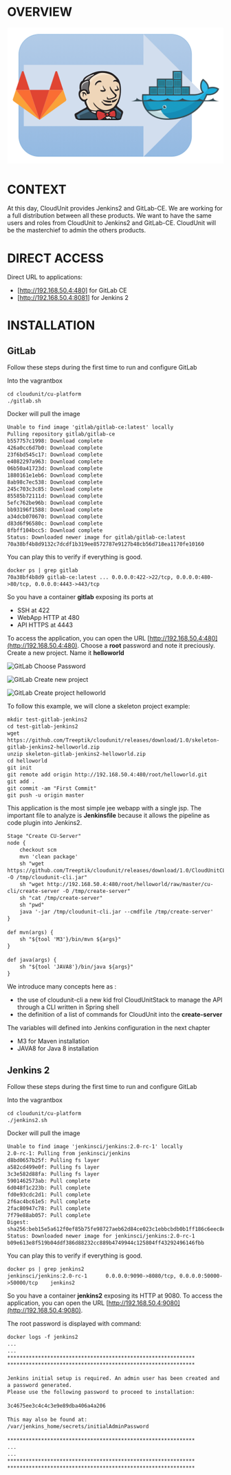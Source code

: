 # OVERVIEW

![Jenkins2 Logo](img/plateforme-trio.png "Devops Plateforme")

# CONTEXT

At this day, CloudUnit provides Jenkins2 and GitLab-CE. 
We are working for a full distribution between all these products.
We want to have the same users and roles from CloudUnit to Jenkins2 and GitLab-CE.
CloudUnit will be the masterchief to admin the others products.

# DIRECT ACCESS

Direct URL to applications:
* [http://192.168.50.4:480] for GitLab CE
* [http://192.168.50.4:8081] for Jenkins 2

# INSTALLATION

## GitLab

Follow these steps during the first time to run and configure GitLab

Into the vagrantbox 
```
cd cloudunit/cu-platform
./gitlab.sh
````

Docker will pull the image 

````
Unable to find image 'gitlab/gitlab-ce:latest' locally
Pulling repository gitlab/gitlab-ce
b557757c1998: Download complete
426a0cc6d7b0: Download complete
23f6bd545c17: Download complete
e4082297a963: Download complete
06b50a41723d: Download complete
1880161e1eb6: Download complete
8ab98c7ec538: Download complete
245c703c3c85: Download complete
85585b72111d: Download complete
5efc762be96b: Download complete
bb93196f1588: Download complete
a34dcb070670: Download complete
d83d6f96580c: Download complete
8fbff104bcc5: Download complete
Status: Downloaded newer image for gitlab/gitlab-ce:latest
70a38bf4b8d9132c7dcdf1b319ee8572787e9127b48cb56d718ea1170fe10160
````

You can play this to verify if everything is good.

```
docker ps | grep gitlab
70a38bf4b8d9 gitlab-ce:latest ... 0.0.0.0:422->22/tcp, 0.0.0.0:480->80/tcp, 0.0.0.0:4443->443/tcp 
```

So you have a container **gitlab** exposing its ports at 
* SSH at 422
* WebApp HTTP at 480
* API HTTPS at 4443

To access the application, you can open the URL [http://192.168.50.4:480](http://192.168.50.4:480).
Choose a **root** password and note it preciously.
Create a new project.
Name it **helloworld**


![GitLab Choose Password](img/gitlab-choose-password.png "Choose Password")    

![GitLab Create new project](img/gitlab-create-new-project.png "Create new project")    

![GitLab Create project helloworld](img/gitlab-create-project-helloworld.png "Create project helloworld")    

To follow this example, we will clone a skeleton project example:

```
mkdir test-gitlab-jenkins2
cd test-gitlab-jenkins2
wget https://github.com/Treeptik/cloudunit/releases/download/1.0/skeleton-gitlab-jenkins2-helloworld.zip
unzip skeleton-gitlab-jenkins2-helloworld.zip
cd helloworld
git init
git remote add origin http://192.168.50.4:480/root/helloworld.git
git add .
git commit -am "First Commit"
git push -u origin master
```

This application is the most simple jee webapp with a single jsp.
The important file to analyze is **Jenkinsfile** because it allows the pipeline as code plugin into Jenkins2.

```
Stage "Create CU-Server"
node {
    checkout scm
    mvn 'clean package'
    sh "wget https://github.com/Treeptik/cloudunit/releases/download/1.0/CloudUnitCLI.jar -O /tmp/cloudunit-cli.jar"
    sh "wget http://192.168.50.4:480/root/helloworld/raw/master/cu-cli/create-server -O /tmp/create-server"
    sh "cat /tmp/create-server"
    sh "pwd"
    java '-jar /tmp/cloudunit-cli.jar --cmdfile /tmp/create-server'
}

def mvn(args) {
    sh "${tool 'M3'}/bin/mvn ${args}"
}

def java(args) {
    sh "${tool 'JAVA8'}/bin/java ${args}"
}
```
We introduce many concepts here as :
* the use of cloudunit-cli a new kid frol CloudUnitStack to manage the API through a CLI written in Spring shell
* the definition of a list of commands for CloudUnit into the **create-server**

The variables will defined into Jenkins configuration in the next chapter
* M3 for Maven installation
* JAVA8 for Java 8 installation

## Jenkins 2

Follow these steps during the first time to run and configure GitLab

Into the vagrantbox 
```
cd cloudunit/cu-platform
./jenkins2.sh
````
Docker will pull the image 
```
Unable to find image 'jenkinsci/jenkins:2.0-rc-1' locally
2.0-rc-1: Pulling from jenkinsci/jenkins
d8bd0657b25f: Pulling fs layer
a582cd499e0f: Pulling fs layer
3c3e582d88fa: Pulling fs layer
5901462573ab: Pull complete
6d048f1c223b: Pull complete
fd0e93cdc2d1: Pull complete
2f6ac4bc61e5: Pull complete
2fac80947c78: Pull complete
7f79e88ab057: Pull complete
Digest: sha256:beb15e5a612f0ef85b75fe98727aeb62d84ce023c1ebbcbdb0b1ff186c6eec8e
Status: Downloaded newer image for jenkinsci/jenkins:2.0-rc-1
b09e613e8f519b04ddf386d88232cc889b4749944c125804ff43292496146fbb
```

You can play this to verify if everything is good.

```
docker ps | grep jenkins2
jenkinsci/jenkins:2.0-rc-1      0.0.0.0:9090->8080/tcp, 0.0.0.0:50000->50000/tcp    jenkins2
```

So you have a container **jenkins2** exposing its HTTP at 9080.
To access the application, you can open the URL [http://192.168.50.4:9080](http://192.168.50.4:9080).

The root password is displayed with command:

```
docker logs -f jenkins2
...
...
*************************************************************
*************************************************************

Jenkins initial setup is required. An admin user has been created and a password generated.
Please use the following password to proceed to installation:

3c4675ee3c4c4c3e9e89dba406a4a206

This may also be found at: /var/jenkins_home/secrets/initialAdminPassword

*************************************************************
...
...
*************************************************************
*************************************************************
```

